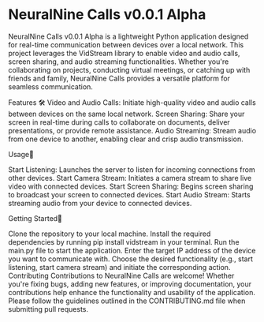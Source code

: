 # NeuralNine Calls v0.0.1 Alpha
NeuralNine Calls v0.0.1 Alpha is a lightweight Python application designed for real-time communication between devices over a local network. This project leverages the VidStream library to enable video and audio calls, screen sharing, and audio streaming functionalities. Whether you're collaborating on projects, conducting virtual meetings, or catching up with friends and family, NeuralNine Calls provides a versatile platform for seamless communication.

Features 🛠
Video and Audio Calls: Initiate high-quality video and audio calls between devices on the same local network.
Screen Sharing: Share your screen in real-time during calls to collaborate on documents, deliver presentations, or provide remote assistance.
Audio Streaming: Stream audio from one device to another, enabling clear and crisp audio transmission.

Usage👥

Start Listening: Launches the server to listen for incoming connections from other devices.
Start Camera Stream: Initiates a camera stream to share live video with connected devices.
Start Screen Sharing: Begins screen sharing to broadcast your screen to connected devices.
Start Audio Stream: Starts streaming audio from your device to connected devices.

Getting Started🎨

Clone the repository to your local machine.
Install the required dependencies by running pip install vidstream in your terminal.
Run the main.py file to start the application.
Enter the target IP address of the device you want to communicate with.
Choose the desired functionality (e.g., start listening, start camera stream) and initiate the corresponding action.
Contributing
Contributions to NeuralNine Calls are welcome! Whether you're fixing bugs, adding new features, or improving documentation, your contributions help enhance the functionality and usability of the application. Please follow the guidelines outlined in the CONTRIBUTING.md file when submitting pull requests.
